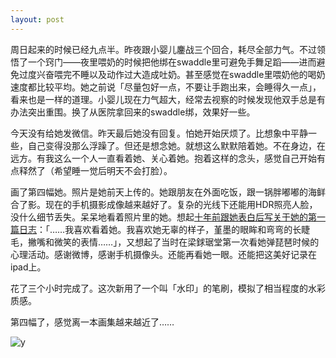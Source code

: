 ```yaml
---
layout: post
---
```


周日起来的时候已经九点半。昨夜跟小婴儿鏖战三个回合，耗尽全部力气。不过领悟了一个窍门——夜里喂奶的时候把他绑在swaddle里可避免手舞足蹈——进而避免过度兴奋喂完不睡以及动作过大造成吐奶。甚至感觉在swaddle里喂奶他的喝奶速度都比较平均。她之前说「尽量包好一点，不要让手跑出来，会睡得久一点」，看来也是一样的道理。小婴儿现在力气超大，经常去视察的时候发现他双手总是有办法突出重围。换了从医院拿回来的swaddle绑，效果好一些。

今天没有给她发微信。昨天最后她没有回复。怕她开始厌烦了。比想象中平静一些，自己变得没那么浮躁了。但还是想念她。就想这么默默陪着她。不在身边，在远方。有我这么一个人一直看着她、关心着她。抱着这样的念头，感觉自己开始有点释然了（希望睡一觉后明天不会打脸）。

画了第四幅她。照片是她前天上传的。她跟朋友在外面吃饭，跟一锅胖嘟嘟的海鲜合了影。现在的手机摄影成像越来越好了。复杂的光线下还能用HDR照亮人脸，没什么细节丢失。呆呆地看着照片里的她。想起[十年前跟她表白后写关于她的第一篇日志](https://blog.liuhao.im/2011-04-26/%E5%A5%B9%E7%9A%84%E7%9C%BC%E7%9D%9B%E7%9C%9F%E7%BE%8E)：「……我喜欢看着她。我喜欢她无辜的样子，堇墨的眼眸和弯弯的长睫毛，撇嘴和微笑的表情……」，又想起了当时在梁銶琚堂第一次看她弹琵琶时候的心理活动。感谢微博，感谢手机摄像头。还能再看她一眼。还能把这美好记录在ipad上。

花了三个小时完成了。这次新用了一个叫「水印」的笔刷，模拟了相当程度的水彩质感。

第四幅了，感觉离一本画集越来越近了……

![y](https://user-images.githubusercontent.com/7303373/135775072-791a9011-2d2b-45ac-9386-4034f06aa6bb.jpg)